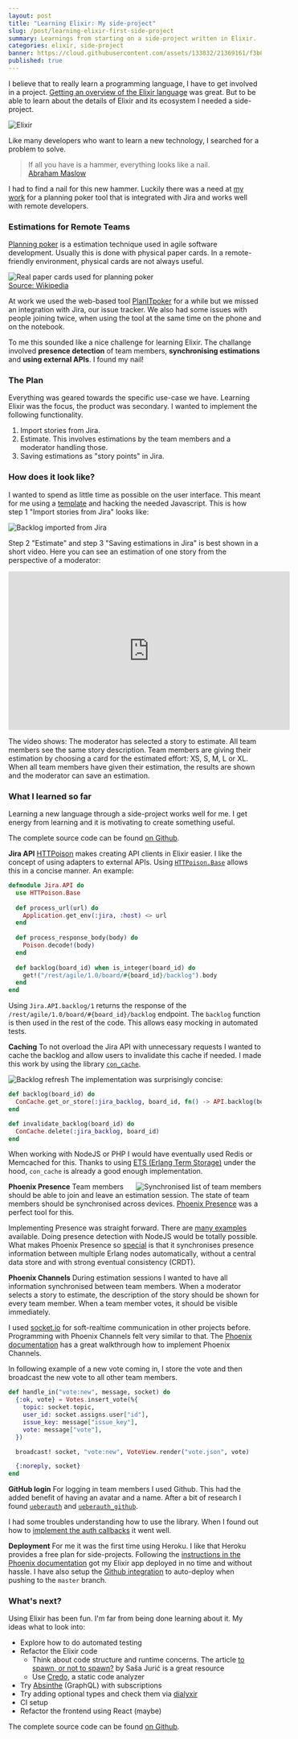 ```yaml
---
layout: post
title: "Learning Elixir: My side-project"
slug: /post/learning-elixir-first-side-project
summary: Learnings from starting on a side-project written in Elixir.
categories: elixir, side-project
banner: https://cloud.githubusercontent.com/assets/133832/21369161/f3b8dae6-c705-11e6-8f9e-2195ebb85a95.png
published: true
---
```


I believe that to really learn a programming language, I have to get involved in a project. [Getting an overview of the Elixir language](/post/why-elixir-has-great-potential) was great. But to be able to learn about the details of Elixir and its ecosystem I needed a side-project.

![Elixir](https://cloud.githubusercontent.com/assets/133832/21369161/f3b8dae6-c705-11e6-8f9e-2195ebb85a95.png)

Like many developers who want to learn a new technology, I searched for a problem to solve. 

> If all you have is a hammer, everything looks like a nail.  
> [Abraham Maslow](https://en.wikipedia.org/wiki/Abraham_Maslow)

I had to find a nail for this new hammer. Luckily there was a need at [my work](https://www.ticketswap.com) for a planning poker tool that is integrated with Jira and works well with remote developers. 

### Estimations for Remote Teams
[Planning poker](https://en.wikipedia.org/wiki/Planning_poker) is a estimation technique used in agile software development. Usually this is done with physical paper cards. In a remote-friendly environment, physical cards are not always useful. 

![Real paper cards used for planning poker](https://user-images.githubusercontent.com/133832/27869515-7a4468ca-61a0-11e7-9224-41365fd9e8ce.png)  
[Source: Wikipedia](https://en.wikipedia.org/wiki/Planning_poker#/media/File:CrispPlanningPokerDeck.jpg)

At work we used the web-based tool [PlanITpoker](http://www.planitpoker.com) for a while but we missed an integration with Jira, our issue tracker.  We also had some issues with people joining twice, when using the tool at the same time on the phone and on the notebook. 

To me this sounded like a nice challenge for learning Elixir. The challange involved **presence detection** of team members, **synchronising estimations** and **using external APIs**. I found my nail!

### The Plan
Everything was geared towards the specific use-case we have. Learning Elixir was the focus, the product was secondary. I wanted to implement the following functionality.

1. Import stories from Jira.
2. Estimate. This involves estimations by the team members and a moderator handling those.
3. Saving estimations as "story points" in Jira.

### How does it look like?
I wanted to spend as little time as possible on the user interface. This meant for me using a [template](https://www.creative-tim.com/product/paper-kit) and hacking the needed Javascript. This is how step 1 "Import stories from Jira" looks like:

![Backlog imported from Jira](./elixir-estimator.png)

Step 2 "Estimate" and step 3 "Saving estimations in Jira" is best shown in a short video. Here you can see an estimation of one story from the perspective of a moderator:

<div class="video-container"><iframe width="560" height="315" src="https://www.youtube.com/embed/uEaGnlmUaWE" frameborder="0" allowfullscreen></iframe></div>

The video shows: The moderator has selected a story to estimate. All team members see the same story description. Team members are giving their estimation by choosing a card for the estimated effort: XS, S, M, L or XL. When all team members have given their estimation, the results are shown and the moderator can save an estimation.

### What I learned so far
Learning a new language through a side-project works well for me. I get energy from learning and it is motivating to create something useful. 

The complete source code can be found [on Github](https://github.com/adri/estimator-elixir). 

**Jira API**
[HTTPoison](https://github.com/edgurgel/httpoison) makes creating API clients in Elixir easier. I like the concept of using adapters to external APIs. Using [`HTTPoison.Base`](https://github.com/edgurgel/httpoison#wrapping-httpoisonbase) allows this in a concise manner. An example:

```elixir
defmodule Jira.API do
  use HTTPoison.Base
 
  def process_url(url) do
    Application.get_env(:jira, :host) <> url
  end
  
  def process_response_body(body) do
    Poison.decode!(body)
  end
  
  def backlog(board_id) when is_integer(board_id) do
    get!("/rest/agile/1.0/board/#{board_id}/backlog").body
  end
end
```

Using `Jira.API.backlog/1` returns the response of the `/rest/agile/1.0/board/#{board_id}/backlog` endpoint. The `backlog` function is then used in the rest of the code. This allows easy mocking in automated tests.

**Caching**
To not overload the Jira API with unnecessary requests I wanted to cache the backlog and allow users to invalidate this cache if needed. I made this work by using the library [`con_cache`](https://github.com/sasa1977/con_cache). 

![Backlog refresh](./elixir-estimator-caching.png)
The implementation was surprisingly concise:

```elixir
def backlog(board_id) do
  ConCache.get_or_store(:jira_backlog, board_id, fn() -> API.backlog(board_id) end)
end

def invalidate_backlog(board_id) do
  ConCache.delete(:jira_backlog, board_id)
end
```

When working with NodeJS or PHP I would have eventually used Redis or Memcached for this. Thanks to using [ETS (Erlang Term Storage)](http://erlang.org/doc/man/ets.html) under the hood, `con_cache` is already a good enough implementation.

**Phoenix Presence**
<img src="https://user-images.githubusercontent.com/133832/27869498-69e461ec-61a0-11e7-975b-823c96f476d9.png" title="Synchronised list of team members" style="max-width: 250px; float: right">
Team&nbsp;members should be able to join and leave an estimation session. The state of team members should be synchronised across devices. [Phoenix Presence](https://hexdocs.pm/phoenix/Phoenix.Presence.html) was a perfect tool for this.

Implementing Presence was straight forward. There are [many examples](https://www.google.com/search?q=phoenix+presence+example) available. Doing presence detection with NodeJS would be totally possible. What makes Phoenix Presence so [special](https://dockyard.com/blog/2016/03/25/what-makes-phoenix-presence-special-sneak-peek) is that it synchronises presence information between multiple Erlang nodes automatically, without a central data store and with strong eventual consistency (CRDT). 

**Phoenix Channels**
During estimation sessions I wanted to have all information synchronised between team members. When a moderator selects a story to estimate, the description of the story should be shown for every team member. When a team member votes, it should be visible immediately.

I used [socket.io](https://socket.io) for soft-realtime communication in other projects before. Programming with Phoenix Channels felt very similar to that. The [Phoenix documentation](http://www.phoenixframework.org/docs/channels) has a great walkthrough how to implement Phoenix Channels.

In following example of a new vote coming in, I store the vote and then broadcast the new vote to all other team members.

```elixir
def handle_in("vote:new", message, socket) do
  {:ok, vote} = Votes.insert_vote(%{
    topic: socket.topic,
    user_id: socket.assigns.user["id"],
    issue_key: message["issue_key"],
    vote: message["vote"],
  })

  broadcast! socket, "vote:new", VoteView.render("vote.json", vote)

  {:noreply, socket}
end
```


**GitHub login**
For logging in team members I used Github. This had the added benefit of having an avatar and a name. After a bit of research I found [`ueberauth`](https://github.com/ueberauth/ueberauth) and [`ueberauth_github`](https://github.com/ueberauth/ueberauth_github). 
    
I had some troubles understanding how to use the library. When I found out how to [implement the auth callbacks](https://github.com/adri/estimator-elixir/blob/1d1eb74ce464a359b089f095f09bf49f41b426ea/lib/estimator/web/controllers/auth_controller.ex#L20) it went well. 

**Deployment**
For me it was the first time using Heroku. I like that Heroku provides a free plan for side-projects. Following the [instructions in the Phoenix documentation](http://www.phoenixframework.org/docs/heroku) got my Elixir app deployed in no time and without hassle. I have also setup the [Github integration](https://devcenter.heroku.com/articles/github-integration) to auto-deploy when pushing to the `master` branch.

### What's next?
Using Elixir has been fun. I'm far from being done learning about it. My ideas what to look into:

- Explore how to do automated testing
- Refactor the Elixir code 
	- Think about code structure and runtime concerns. The article [to spawn, or not to spawn?](http://theerlangelist.com/article/spawn_or_not) by Saša Jurić is a great resource 
	- Use [Credo](https://github.com/rrrene/credo), a static code analyzer
- Try [Absinthe](http://absinthe-graphql.org) (GraphQL) with subscriptions
- Try adding optional types and check them via [dialyxir](https://github.com/jeremyjh/dialyxir)
- CI setup 
- Refactor the frontend using React (maybe)

The complete source code can be found [on Github](https://github.com/adri/estimator-elixir). 